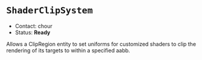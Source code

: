 # `ShaderClipSystem`

*   Contact: chour
*   Status: **Ready**

Allows a ClipRegion entity to set uniforms for customized shaders to clip the
rendering of its targets to within a specified aabb.
